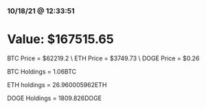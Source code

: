 ### 10/18/21 @ 12:33:51 

# Value: $167515.65



BTC Price = $62219.2
\ ETH Price = $3749.73
\ DOGE Price = $0.26


BTC Holdings = 1.06BTC

 ETH holdings = 26.960005962ETH

 DOGE Holdings = 1809.826DOGE

